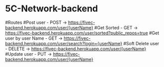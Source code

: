 # 5C-Network-backend

#Routes
#Post user - POST -> https://fivec-backend.herokuapp.com/user/{userName}
#Get Sorted - GET  -> https://fivec-backend.herokuapp.com/user/sorted?public_repos=true
#Get user by user Name - GET -> https://fivec-backend.herokuapp.com/user/search?login={userName}
#Soft Delete user - DELETE -> https://fivec-backend.herokuapp.com/user/{userName}
#Update user - PUT -> https://fivec-backend.herokuapp.com/user/{userName}
